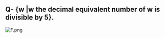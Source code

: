 ## Q- {w |w the decimal equivalent number of w is divisible by 5}.

![F.png](https://github.com/Tan12d/Oracle-Database-Problems/assets/100254217/012f5cb5-9fb3-488e-913e-5f467dbd1daf)
